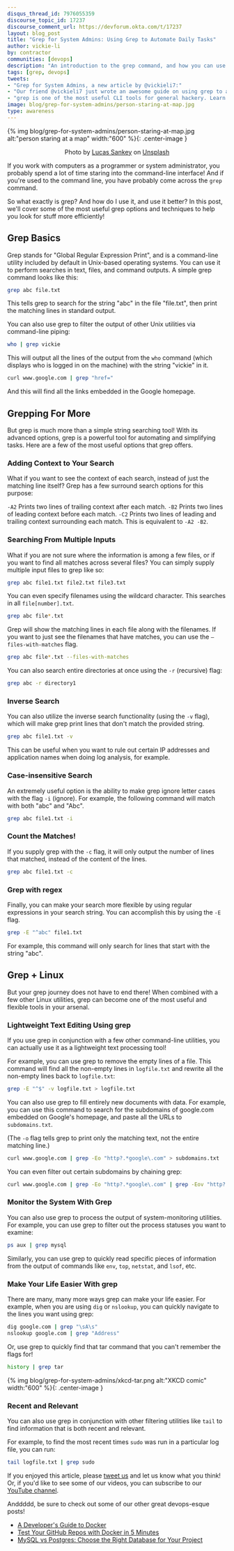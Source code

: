 ```yaml
---
disqus_thread_id: 7976055359
discourse_topic_id: 17237
discourse_comment_url: https://devforum.okta.com/t/17237
layout: blog_post
title: "Grep for System Admins: Using Grep to Automate Daily Tasks"
author: vickie-li
by: contractor
communities: [devops]
description: "An introduction to the grep command, and how you can use (and abuse) it as a sysadmin to automate daily tasks."
tags: [grep, devops]
tweets:
- "Grep for System Admins, a new article by @vickieli7:"
- "Our friend @vickieli7 just wrote an awesome guide on using grep to automate daily tasks:"
- "grep is one of the most useful CLI tools for general hackery. Learn how to use it in our new guide:"
image: blog/grep-for-system-admins/person-staring-at-map.jpg
type: awareness
---
```


{% img blog/grep-for-system-admins/person-staring-at-map.jpg alt:"person staring at a map" width:"600" %}{: .center-image }

<p style="text-align:center">Photo by <a href="https://unsplash.com/@lucassankey">Lucas Sankey</a> on <a href="https://unsplash.com">Unsplash</a></p>

If you work with computers as a programmer or system administrator, you probably spend a lot of time staring into the command-line interface! And if you're used to the command line, you have probably come across the `grep` command. 

So what exactly is grep? And how do I use it, and use it better? In this post, we'll cover some of the most useful grep options and techniques to help you look for stuff more efficiently!


## Grep Basics

Grep stands for "Global Regular Expression Print", and is a command-line utility included by default in Unix-based operating systems. You can use it to perform searches in text, files, and command outputs. A simple grep command looks like this:

```bash
grep abc file.txt
```

This tells grep to search for the string "abc" in the file "file.txt", then print the matching lines in standard output.

You can also use grep to filter the output of other Unix utilities via command-line piping:

```bash
who | grep vickie
```

This will output all the lines of the output from the `who` command (which displays who is logged in on the machine) with the string "vickie" in it. 

```bash
curl www.google.com | grep "href="
```

And this will find all the links embedded in the Google homepage.


## Grepping For More

But grep is much more than a simple string searching tool! With its advanced options, grep is a powerful tool for automating and simplifying tasks. Here are a few of the most useful options that grep offers.


### Adding Context to Your Search

What if you want to see the context of each search, instead of just the matching line itself? Grep has a few surround search options for this purpose:

`-A2` Prints two lines of trailing context after each match.
`-B2` Prints two lines of leading context before each match.
`-C2` Prints two lines of leading and trailing context surrounding each match. This is equivalent to `-A2 -B2`.


### Searching From Multiple Inputs

What if you are not sure where the information is among a few files, or if you want to find all matches across several files? You can simply supply multiple input files to grep like so:

```bash
grep abc file1.txt file2.txt file3.txt
```

You can even specify filenames using the wildcard character. This searches in all `file[number].txt`.

```bash
grep abc file*.txt
```

Grep will show the matching lines in each file along with the filenames. If you want to just see the filenames that have matches, you can use the `— files-with-matches` flag. 

```bash
grep abc file*.txt --files-with-matches
```

You can also search entire directories at once using the `-r` (recursive) flag:

```bash
grep abc -r directory1
```


### Inverse Search

You can also utilize the inverse search functionality (using the `-v` flag), which will make grep print lines that don't match the provided string.

```bash
grep abc file1.txt -v
```

This can be useful when you want to rule out certain IP addresses and application names when doing log analysis, for example.


### Case-insensitive Search

An extremely useful option is the ability to make grep ignore letter cases with the flag `-i` (ignore). For example, the following command will match with both "abc" and "Abc".

```bash
grep abc file1.txt -i
```


### Count the Matches!

If you supply grep with the `-c` flag, it will only output the number of lines that matched, instead of the content of the lines.

```bash
grep abc file1.txt -c
```

### Grep with regex

Finally, you can make your search more flexible by using regular expressions in your search string. You can accomplish this by using the `-E` flag.

```bash
grep -E "^abc" file1.txt
```

For example, this command will only search for lines that start with the string "abc".


## Grep + Linux

But your grep journey does not have to end there! When combined with a few other Linux utilities, grep can become one of the most useful and flexible tools in your arsenal. 


### Lightweight Text Editing Using grep

If you use grep in conjunction with a few other command-line utilities, you can actually use it as a lightweight text processing tool!

For example, you can use grep to remove the empty lines of a file. This command will find all the non-empty lines in `logfile.txt` and rewrite all the non-empty lines back to `logfile.txt`:

```bash
grep -E "^$" -v logfile.txt > logfile.txt
```

You can also use grep to fill entirely new documents with data. For example, you can use this command to search for the subdomains of google.com embedded on Google's homepage, and paste all the URLs to `subdomains.txt`.

(The `-o` flag tells grep to print only the matching text, not the entire matching line.)

```bash
curl www.google.com | grep -Eo "http?.*google\.com" > subdomains.txt
```

You can even filter out certain subdomains by chaining grep:

```bash
curl www.google.com | grep -Eo "http?.*google\.com" | grep -Eov "http?.*www.\google\.com" > subdomains.txt
```


### Monitor the System With Grep

You can also use grep to process the output of system-monitoring utilities. For example, you can use grep to filter out the process statuses you want to examine:

```bash
ps aux | grep mysql
```

Similarly, you can use grep to quickly read specific pieces of information from the output of commands like `env`, `top`, `netstat`, and `lsof`, etc. 


### Make Your Life Easier With grep

There are many, many more ways grep can make your life easier. For example, when you are using `dig` or `nslookup`, you can quickly navigate to the lines you want using grep:

```bash
dig google.com | grep "\sA\s"
nslookup google.com | grep "Address"
```

Or, use grep to quickly find that tar command that you can't remember the flags for! 

```bash
history | grep tar
```

{% img blog/grep-for-system-admins/xkcd-tar.png alt:"XKCD comic" width:"600" %}{: .center-image }


### Recent and Relevant

You can also use grep in conjunction with other filtering utilities like `tail` to find information that is both recent and relevant.

For example, to find the most recent times `sudo` was run in a particular log file, you can run:

```bash
tail logfile.txt | grep sudo
```

If you enjoyed this article, please [tweet us](https://twitter.com/oktadev) and let us know what you think! Or, if you'd like to see some of our videos, you can subscribe to our [YouTube channel](https://www.youtube.com/oktadev).

Anddddd, be sure to check out some of our other great devops-esque posts!

- [A Developer's Guide to Docker](/blog/2017/05/10/developers-guide-to-docker-part-1)
- [Test Your GitHub Repos with Docker in 5 Minutes](/blog/2018/09/27/test-your-github-repositories-with-docker-in-five-minutes)
- [MySQL vs Postgres: Choose the Right Database for Your Project](/blog/2019/07/19/mysql-vs-postgres)

